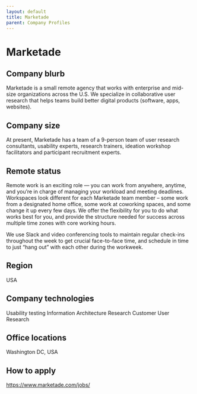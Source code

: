 ```yaml
---
layout: default
title: Marketade
parent: Company Profiles
---
```


# Marketade

## Company blurb

Marketade is a small remote agency that works with enterprise and mid-size organizations across the U.S. We specialize in collaborative user research that helps teams build better digital products (software, apps, websites).

## Company size

At present, Marketade has a team of a 9-person team of user research consultants, usability experts, research trainers, ideation workshop facilitators and participant recruitment experts.

## Remote status

Remote work is an exciting role — you can work from anywhere, anytime, and you’re in charge of managing your workload and meeting deadlines. Workspaces look different for each Marketade team member – some work from a designated home office, some work at coworking spaces, and some change it up every few days. We offer the flexibility for you to do what works best for you, and provide the structure needed for success across multiple time zones with core working hours.

We use Slack and video conferencing tools to maintain regular check-ins throughout the week to get crucial face-to-face time, and schedule in time to just “hang out” with each other during the workweek.

## Region

USA

## Company technologies

Usability testing
Information Architecture Research
Customer User Research

## Office locations

Washington DC, USA

## How to apply

https://www.marketade.com/jobs/
